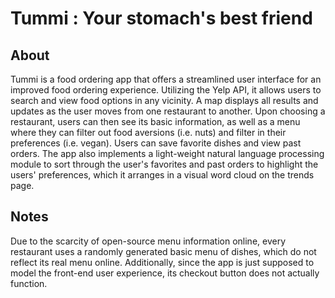 # Tummi : Your stomach's best friend

## About

Tummi is a food ordering app that offers a streamlined user interface for an improved food ordering experience. Utilizing the Yelp API, it allows users to search and view food options in any vicinity. A map displays all results and updates as the user moves from one restaurant to another. Upon choosing a restaurant, users can then see its basic information, as well as a menu where they can filter out food aversions (i.e. nuts) and filter in their preferences (i.e. vegan). Users can save favorite dishes and view past orders. The app also implements a light-weight natural language processing module to sort through the user's favorites and past orders to highlight the users' preferences, which it arranges in a visual word cloud on the trends page.

## Notes 

Due to the scarcity of open-source menu information online, every restaurant uses a randomly generated basic menu of dishes, which do not reflect its real menu online. Additionally, since the app is just supposed to model the front-end user experience, its checkout button does not actually function. 
